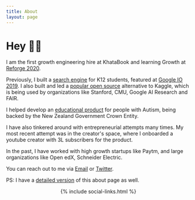 ```yaml
---
title: About
layout: page
---
```


# Hey 👋🏻

I am the first growth engineering hire at KhataBook and learning Growth at [Reforge 2020](https://www.reforge.com/).

Previously, I built a [search engine](https://play.google.com/store/apps/details?id=co.gradeup.k12&hl=en_IN) for K12 students, featured at [Google IO 2019](https://www.asianage.com/technology/in-other-news/090519/google-io-2019-featured-two-indian-companies-for-excellent-use-of-machine-learning.html). I also built and led a [popular open source](https://evalai.cloudcv.org/) alternative to Kaggle, which is being used by organizations like Stanford, CMU, Google AI Research and FAIR.

I helped develop an [educational product](https://www.talkwithmeapp.com/) for people with Autism, being backed by the New Zealand Government Crown Entity.

I have also tinkered around with entrepreneurial attempts many times. My most recent attempt was in the creator's space, where I onboarded a youtube creator with 3L subscribers for the product.

In the past, I have worked with high growth startups like Paytm, and large organizations like Open edX, Schneider Electric.

You can reach out to me via [Email](mailto:{{site.email}}) or [Twitter](https://twitter.com/{{site.twitter}}).

PS: I have a [detailed version](/about-detailed/) of this about page as well.

<center>
{% include social-links.html %}
</center>
